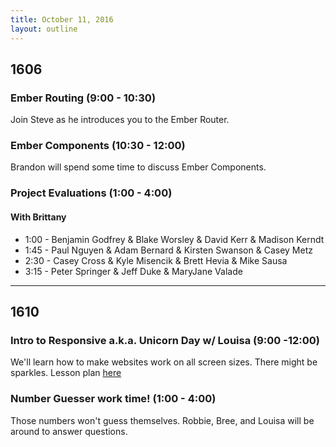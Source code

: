 ```yaml
---
title: October 11, 2016
layout: outline
---
```


## 1606

### Ember Routing (9:00 - 10:30)

Join Steve as he introduces you to the Ember Router.

### Ember Components (10:30 - 12:00)

Brandon will spend some time to discuss Ember Components.

### Project Evaluations (1:00 - 4:00)

#### With Brittany

* 1:00 - Benjamin Godfrey & Blake Worsley & David Kerr & Madison Kerndt
* 1:45 - Paul Nguyen & Adam Bernard & Kirsten Swanson & Casey Metz
* 2:30 - Casey Cross & Kyle Misencik & Brett Hevia & Mike Sausa
* 3:15 - Peter Springer & Jeff Duke & MaryJane Valade


***

## 1610

### Intro to Responsive a.k.a. Unicorn Day w/ Louisa (9:00 -12:00)

We'll learn how to make websites work on all screen sizes. There might be sparkles. Lesson plan [here](https://github.com/turingschool-examples/intro-to-responsive)

### Number Guesser work time! (1:00 - 4:00)

Those numbers won't guess themselves. Robbie, Bree, and Louisa will be around to answer questions.
